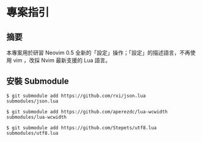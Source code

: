 # 專案指引

## 摘要

本專案用於研習 Neovim 0.5 全新的「設定」操作；「設定」的描述語言，不再使用 vim
，改採 Nvim 最新支援的 Lua 語言。


## 安裝 Submodule

```
$ git submodule add https://github.com/rxi/json.lua submodules/json.lua

$ git submodule add https://github.com/aperezdc/lua-wcwidth
submodules/lua-wcwidth

$ git submodule add https://github.com/Stepets/utf8.lua submodules/utf8.lua
```
